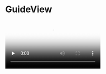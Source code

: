 # GuideView

<video id="video" controls="" preload="none" poster="http://om2bks7xs.bkt.clouddn.com/2017-08-26-Markdown-Advance-Video.jpg">
      <source id="webm" src="https://github.com/hxgJG/GuideView/blob/master/guideview.webm" type="video/webm">
      </video>

